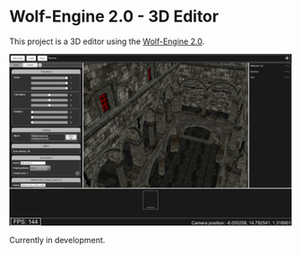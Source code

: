 # Wolf-Engine 2.0 - 3D Editor

This project is a 3D editor using the [Wolf-Engine 2.0](https://github.com/arthur-monteiro/WolfEngine-2.0).

![Screenshot](https://github.com/arthur-monteiro/Wolf-Engine-2.0--3D-Editor/blob/main/Screenshots/sponza_intel.PNG)

Currently in development.

